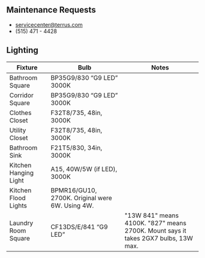 ## Maintenance Requests

- servicecenter@terrus.com
- (515) 471 - 4428

## Lighting

| Fixture               | Bulb                                            | Notes                                                                              |
| --------------------- | ----------------------------------------------- | ---------------------------------------------------------------------------------- |
| Bathroom Square       | BP35G9/830 “G9 LED” 3000K                       |                                                                                    |
| Corridor Square       | BP35G9/830 “G9 LED” 3000K                       |                                                                                    |
| Clothes Closet        | F32T8/735, 48in, 3000K                          |                                                                                    |
| Utility Closet        | F32T8/735, 48in, 3000K                          |                                                                                    |
| Bathroom Sink         | F21T5/830, 34in, 3000K                          |                                                                                    |
| Kitchen Hanging Light | A15, 40W/5W (if LED), 3000K                     |                                                                                    |
| Kitchen Flood Lights  | BPMR16/GU10, 2700K. Original were 6W. Using 4W. |                                                                                    |
| Laundry Room Square   | CF13DS/E/841 “G9 LED”                           | "13W 841" means 4100K. "827" means 2700K. Mount says it takes 2GX7 bulbs, 13W max. |
